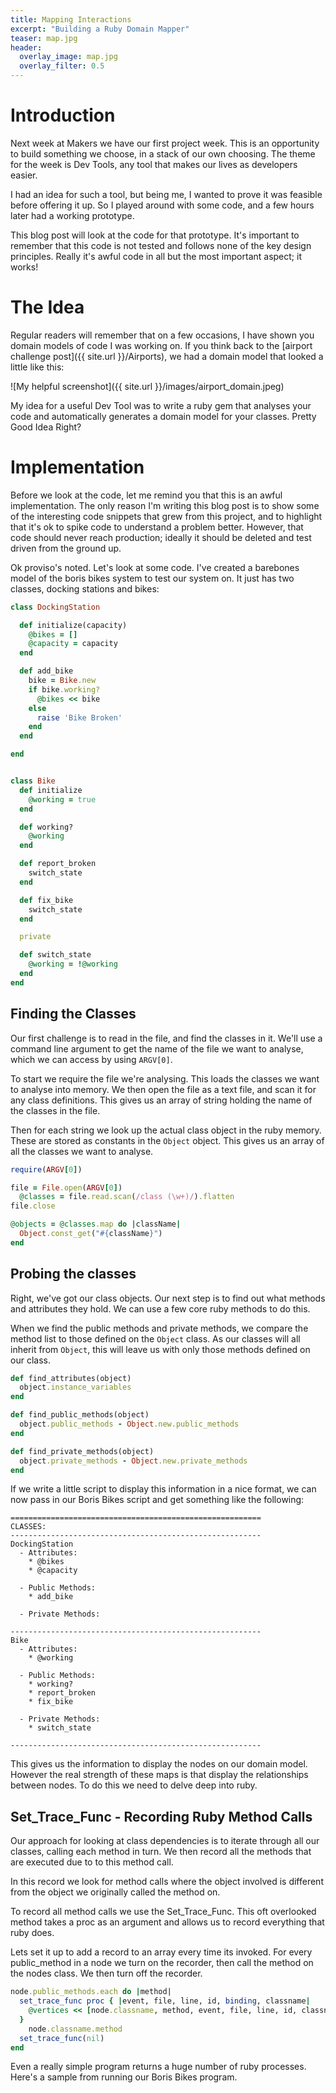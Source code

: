 ```yaml
---
title: Mapping Interactions
excerpt: "Building a Ruby Domain Mapper"
teaser: map.jpg
header:
  overlay_image: map.jpg
  overlay_filter: 0.5
---
```


# Introduction

Next week at Makers we have our first project week. This is an opportunity to build something we choose, in a stack of our own choosing. The theme for the week is Dev Tools, any tool that makes our lives as developers easier.

I had an idea for such a tool, but being me, I wanted to prove it was feasible before offering it up. So I played around with some code, and a few hours later had a working prototype.

This blog post will look at the code for that prototype. It's important to remember that this code is not tested and follows none of the key design principles. Really it's awful code in all but the most important aspect; it works!

# The Idea

Regular readers will remember that on a few occasions, I have shown you domain models of code I was working on. If you think back to the [airport challenge post]({{ site.url }}/Airports), we had a domain model that looked a little like this:

![My helpful screenshot]({{ site.url }}/images/airport_domain.jpeg)

My idea for a useful Dev Tool was to write a ruby gem that analyses your code and automatically generates a domain model for your classes. Pretty Good Idea Right?

# Implementation

Before we look at the code, let me remind you that this is an awful implementation. The only reason I'm writing this blog post is to show some of the interesting code snippets that grew from this project, and to highlight that it's ok to spike code to understand a problem better. However, that code should never reach production; ideally it should be deleted and test driven from the ground up.  

Ok proviso's noted. Let's look at some code. I've created a barebones model of the boris bikes system to test our system on. It just has two classes, docking stations and bikes:

```ruby
class DockingStation

  def initialize(capacity)
    @bikes = []
    @capacity = capacity
  end

  def add_bike
    bike = Bike.new
    if bike.working?
      @bikes << bike
    else
      raise 'Bike Broken'
    end
  end

end


class Bike
  def initialize
    @working = true
  end

  def working?
    @working
  end

  def report_broken
    switch_state
  end

  def fix_bike
    switch_state
  end

  private

  def switch_state
    @working = !@working
  end
end
```

## Finding the Classes

Our first challenge is to read in the file, and find the classes in it. We'll use a command line argument to get the name of the file we want to analyse, which we can access by using `ARGV[0]`.

To start we require the file we're analysing. This loads the classes we want to analyse into memory. We then open the file as a text file, and scan it for any class definitions. This gives us an array of string holding the name of the classes in the file.

Then for each string we look up the actual class object in the ruby memory. These are stored as constants in the `Object` object. This gives us an array of all the classes we want to analyse.

```ruby
require(ARGV[0])

file = File.open(ARGV[0])
  @classes = file.read.scan(/class (\w+)/).flatten
file.close

@objects = @classes.map do |className|
  Object.const_get("#{className}")
end
```

## Probing the classes

Right, we've got our class objects. Our next step is to find out what methods and attributes they hold. We can use a few core ruby methods to do this.

When we find the public methods and private methods, we compare the method list to those defined on the `Object` class. As our classes will all inherit from `Object`, this will leave us with only those methods defined on our class.

```ruby
def find_attributes(object)
  object.instance_variables
end

def find_public_methods(object)
  object.public_methods - Object.new.public_methods
end

def find_private_methods(object)
  object.private_methods - Object.new.private_methods
end
```

If we write a little script to display this information in a nice format, we can now pass in our Boris Bikes script and get something like the following:

```
========================================================
CLASSES:
--------------------------------------------------------
DockingStation
  - Attributes:
    * @bikes
    * @capacity

  - Public Methods:
    * add_bike

  - Private Methods:

--------------------------------------------------------
Bike
  - Attributes:
    * @working

  - Public Methods:
    * working?
    * report_broken
    * fix_bike

  - Private Methods:
    * switch_state

--------------------------------------------------------
```

This gives us the information to display the nodes on our domain model. However the real strength of these maps is that display the relationships between nodes. To do this we need to delve deep into ruby.

## Set_Trace_Func - Recording Ruby Method Calls

Our approach for looking at class dependencies is to iterate through all our classes, calling each method in turn. We then record all the methods that are executed due to to this method call.

In this record we look for method calls where the object involved is different from the object we originally called the method on.

To record all method calls we use the Set_Trace_Func. This oft overlooked method takes a proc as an argument and allows us to record everything that ruby does.

Lets set it up to add a record to an array every time its invoked. For every public_method in a node we turn on the recorder, then call the method on the nodes class. We then turn off the recorder.

```ruby
node.public_methods.each do |method|
  set_trace_func proc { |event, file, line, id, binding, classname|
    @vertices << [node.classname, method, event, file, line, id, classname]
  }
    node.classname.method
  set_trace_func(nil)
end
```

Even a really simple program returns a huge number of ruby processes. Here's a sample from running our Boris Bikes program.

```[[DockingStation, :add_bike, "c-return", "DOM_Modeller.rb", 78, :set_trace_func, Kernel], [DockingStation, :add_bike, "line", "DOM_Modeller.rb", 81, :find_vertices, NodeMapper], [DockingStation, :add_bike, "call", "DOM_Modeller.rb", 21, :send, MethodSender], [DockingStation, :add_bike, "line", "DOM_Modeller.rb", 22, :send, MethodSender], [DockingStation, :add_bike, "c-call", "DOM_Modeller.rb", 22, :instance_method, Module], [DockingStation, :add_bike, "c-return", "DOM_Modeller.rb", 22, :instance_method, Module], [DockingStation, :add_bike, "c-call", "DOM_Modeller.rb", 22, :arity, UnboundMethod], [DockingStation, :add_bike, "c-return", "DOM_Modeller.rb", 22, :arity, UnboundMethod], [DockingStation, :add_bike, "line", "DOM_Modeller.rb", 23, :send, MethodSender], [DockingStation, :add_bike, "c-call", "DOM_Modeller.rb", 23, :new, Class], [DockingStation, :add_bike, "c-call", "DOM_Modeller.rb", 23, :initialize, Array], [DockingStation, :add_bike, "c-return", "DOM_Modeller.rb", 23, :initialize, Array], [DockingStation, :add_bike, "c-return", "DOM_Modeller.rb", 23, :new, Class], [DockingStation, :add_bike, "line", "DOM_Modeller.rb", 24, :send, MethodSender], [DockingStation, :add_bike, "c-call", "DOM_Modeller.rb", 24, :new, Class], [DockingStation, :add_bike, "call", "/Users/Tom/Programming/MakersAcademy/WeekNine/DOMTest/TestFiles/TestFile.rb", 3, :initialize, DockingStation], [DockingStation, :add_bike, "line", "/Users/Tom/Programming/MakersAcademy/WeekNine/DOMTest/TestFiles/TestFile.rb", 4, :initialize, DockingStation], [DockingStation, :add_bike, "line", "/Users/Tom/Programming/MakersAcademy/WeekNine/DOMTest/TestFiles/TestFile.rb", 5, :initialize, DockingStation], [DockingStation, :add_bike, "return", "/Users/Tom/Programming/MakersAcademy/WeekNine/DOMTest/TestFiles/TestFile.rb", 6, :initialize, DockingStation], [DockingStation, :add_bike, "c-return", "DOM_Modeller.rb", 24, :new, Class], [DockingStation, :add_bike, "line", "DOM_Modeller.rb", 25, :send, MethodSender], [DockingStation, :add_bike, "c-call", "DOM_Modeller.rb", 25, :instance_method, Module]
```
